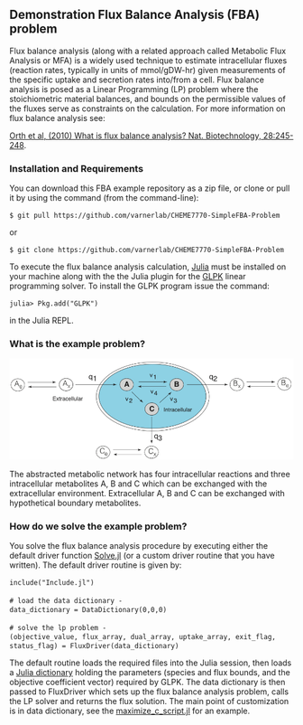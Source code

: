 ## Demonstration Flux Balance Analysis (FBA) problem
Flux balance analysis (along with a related approach called Metabolic Flux Analysis or MFA) is a widely used technique to estimate intracellular fluxes (reaction rates, typically in units of mmol/gDW-hr) given measurements of the specific uptake and secretion rates into/from a cell. Flux balance analysis is posed as a Linear Programming (LP) problem where the stoichiometric material balances, and bounds on the permissible values of the fluxes serve as constraints on the calculation.
For more information on flux balance analysis see:

[Orth et al, (2010) What is flux balance analysis? Nat. Biotechnology, 28:245-248](https://www.ncbi.nlm.nih.gov/pmc/articles/PMC3108565/).

### Installation and Requirements
You can download this FBA example repository as a zip file, or clone or pull it by using the command (from the command-line):

	$ git pull https://github.com/varnerlab/CHEME7770-SimpleFBA-Problem

or

	$ git clone https://github.com/varnerlab/CHEME7770-SimpleFBA-Problem

To execute the flux balance analysis calculation, [Julia](https://julialang.org) must be installed on your machine along with the
the Julia plugin for the [GLPK](https://github.com/JuliaOpt/GLPK.jl) linear programming solver. To install the GLPK program issue the command:

  	julia> Pkg.add("GLPK")

in the Julia REPL.

### What is the example problem?

![example](./figs/Network.png)

The abstracted metabolic network has four intracellular reactions and three intracellular metabolites A, B and C which can be exchanged with the extracellular environment.
Extracellular A, B and C can be exchanged with hypothetical boundary metabolites.

### How do we solve the example problem?
You solve the flux balance analysis procedure by executing either the default driver function [Solve.jl](./src/Solve.jl) (or a custom driver routine that you have written).
The default driver routine is given by:

```
include("Include.jl")

# load the data dictionary -
data_dictionary = DataDictionary(0,0,0)

# solve the lp problem -
(objective_value, flux_array, dual_array, uptake_array, exit_flag, status_flag) = FluxDriver(data_dictionary)
```


The default routine loads the required files into the Julia session, then loads a [Julia dictionary](https://docs.julialang.org/en/release-0.5/stdlib/collections/?highlight=dict#Base.Dict) holding the parameters (species and flux bounds, and the objective coefficient vector) required by GLPK. The data dictionary is then passed to FluxDriver which sets up the flux balance analysis problem, calls the LP solver and returns
the flux solution. The main point of customization is in data dictionary, see the [maximize_c_script.jl](./maximize_c_script.jl) for an example.
